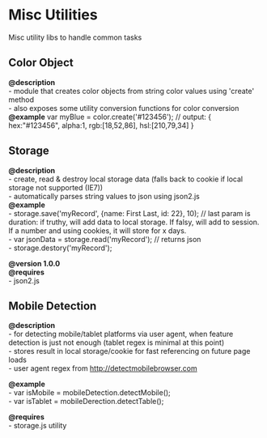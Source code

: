 Misc Utilities
==============

Misc utility libs to handle common tasks


Color Object
------------

 **@description**  
	- module that creates color objects from string color values using 'create' method  
	- also exposes some utility conversion functions for color conversion  
 **@example** var myBlue = color.create('#123456'); // output: { hex:"#123456", alpha:1, rgb:[18,52,86], hsl:[210,79,34] }  


Storage
-------

**@description**  
	- create, read & destroy local storage data (falls back to cookie if local storage not supported (IE7))  
	- automatically parses string values to json using json2.js  
**@example**  
	- storage.save('myRecord', {name: First Last, id: 22}, 10); // last param is duration: if truthy, will add data to local storage. If falsy, will add to session. If a number and using cookies, it will store for x days.  
	- var jsonData = storage.read('myRecord'); // returns json  
	- storage.destory('myRecord');  

**@version 1.0.0**  
**@requires**  
	- json2.js  


Mobile Detection
----------------

**@description**  
	- for detecting mobile/tablet platforms via user agent, when feature detection is just not enough (tablet regex is minimal at this point)  
	- stores result in local storage/cookie for fast referencing on future page loads  
	- user agent regex from http://detectmobilebrowser.com  
 
**@example**  
	- var isMobile = mobileDetection.detectMobile();  
	- var isTablet = mobileDerection.detectTable();  

**@requires**  
	- storage.js utility  
